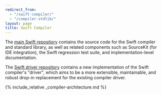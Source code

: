 ```yaml
---
redirect_from:
  - "/swift-compiler/"
  - "/compiler-stdlib/"
layout: page
title: Swift Compiler
---
```


The [main Swift repository][swift-repo] contains the source code for
the Swift compiler and standard library, as well as related components
such as SourceKit (for IDE integration), the Swift regression test
suite, and implementation-level documentation.

The [Swift driver repository][swift-driver-repo] contains a new
implementation of the Swift compiler's "driver", which aims to be a
more extensible, maintainable, and robust drop-in replacement for the
existing compiler driver.

{% include_relative _compiler-architecture.md %}

[bugtracker]:  https://github.com/apple/swift/issues
[swift-repo]: https://github.com/swiftlang/swift "Swift repository"
[swift-driver-repo]: https://github.com/apple/swift-driver "Swift driver repository"
